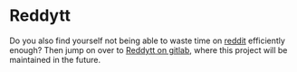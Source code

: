 # Reddytt

Do you also find yourself not being able to waste time on [reddit](https://www.reddit.com) efficiently enough? Then jump on over to [Reddytt on gitlab](https://gitlab.com/johanbluecreek/reddytt), where this project will be maintained in the future.
